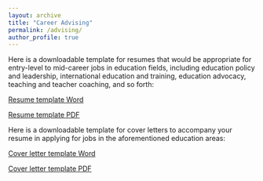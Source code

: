 ```yaml
---
layout: archive
title: "Career Advising"
permalink: /advising/
author_profile: true
---
```


Here is a downloadable template for resumes that would be appropriate for entry-level to mid-career jobs in education fields, 
including education policy and leadership, international education and training, education advocacy, teaching and teacher coaching,
and so forth:

[Resume template Word](/files/Steele_Resume_Template_MEd_MA_Education.docx)

[Resume template PDF](/files/Steele_Resume_Template_MEd_MA_Education.pdf)


Here is a downloadable template for cover letters to accompany your resume in applying for jobs in the aforementioned education areas:

[Cover letter template Word](/files/Steele_CoverLetter_Template_MEd_MA_Education.docx)

[Cover letter template PDF](/files/Steele_CoverLetter_Template_MEd_MA_Education.pdf)